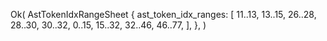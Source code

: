 Ok(
    AstTokenIdxRangeSheet {
        ast_token_idx_ranges: [
            11..13,
            13..15,
            26..28,
            28..30,
            30..32,
            0..15,
            15..32,
            32..46,
            46..77,
        ],
    },
)